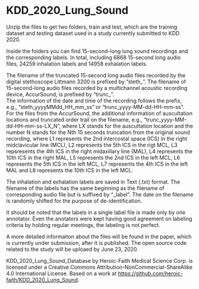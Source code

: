 # KDD_2020_Lung_Sound

Unzip the files to get two folders, train and test, which are the training dataset and testing dataset used in a study currently 
submitted to KDD 2020.

Inside the folders you can find 15-second-long lung sound recordings and the corresponding labels. In total, including 6868 15-second 
long audio files, 24259 inhalation labels and 14958 exhalation labels.

The filename of the truncated 15-second long audio files recorded by the digital stethoscope Littmann 3200 is prefixed by “steth_”. 
The filename of 15-second-long audio files recorded by a multichannel acoustic recording device, AccurSound, is prefixed by “trunc_”.  
The information of the date and time of the recording follows the prefix, e.g., 
“steth_yyyyMMdd_HH_mm_ss” or “trunc_yyyy-MM-dd-HH-mm-ss”. 
For the files from the AccurSound, the additional information of auscultation locations and truncated order trail on the filename, e.g., 
“trunc_yyyy-MM-dd-HH-mm-ss-LX_N”, where LX stands for the auscultation location and the number N stands for the Nth 15 seconds 
truncation from the original sound recording, where L1 represents the 2nd intercostal space (ICS) in the right midclavicular line (MCL), 
L2 represents the 5th ICS in the rigt MCL, L3 repsresents the 4th ICS in the right midaxillary line (MAL), L4 represents the 10th ICS in 
the right MAL, L5 represents the 2nd ICS in the left MCL, L6 represents the 5th ICS in the left MCL, L7 represents the 4th ICS in the 
left MAL and L8 represents the 10th ICS in the left MCL.

The inhalation and exhalation labels are saved in Text (.txt) format. 
The filename of the labels has the same beginning as the filename of corresponding audio file but is suffixed by “_label”. 
The date on the filename is randomly shifted for the purpose of de-identification.

It should be noted that the labels in a single label file is made only by one annotator. Even the anotators were kept having good 
agreement on labeling criteria by holding regular meetings, the labeling is not perfect. 

A more detailed informaiton about the files will be found in the paper, which is currently under submission, after it is published.
The open source code related to the study will be uploaed by June 23, 2020.

KDD_2020_Lung_Sound_Database by Heroic-Faith Medical Science Corp. is licensed under a Creative Commons Attribution-NonCommercial-ShareAlike 4.0 International License.
Based on a work at https://github.com/heroic-faith/KDD_2020_Lung_Sound.
